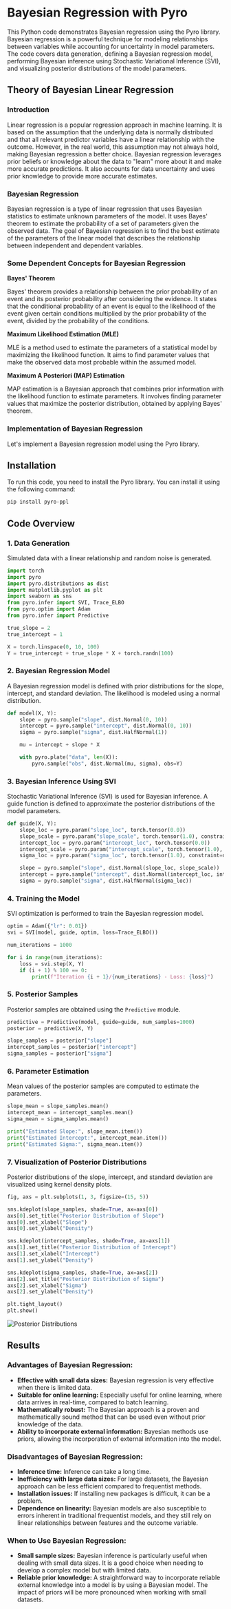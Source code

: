# Bayesian Regression with Pyro

This Python code demonstrates Bayesian regression using the Pyro library. Bayesian regression is a powerful technique for modeling relationships between variables while accounting for uncertainty in model parameters. The code covers data generation, defining a Bayesian regression model, performing Bayesian inference using Stochastic Variational Inference (SVI), and visualizing posterior distributions of the model parameters.

## **Theory of Bayesian Linear Regression**

### **Introduction**

Linear regression is a popular regression approach in machine learning. It is based on the assumption that the underlying data is normally distributed and that all relevant predictor variables have a linear relationship with the outcome. However, in the real world, this assumption may not always hold, making Bayesian regression a better choice. Bayesian regression leverages prior beliefs or knowledge about the data to "learn" more about it and make more accurate predictions. It also accounts for data uncertainty and uses prior knowledge to provide more accurate estimates.

### **Bayesian Regression**

Bayesian regression is a type of linear regression that uses Bayesian statistics to estimate unknown parameters of the model. It uses Bayes' theorem to estimate the probability of a set of parameters given the observed data. The goal of Bayesian regression is to find the best estimate of the parameters of the linear model that describes the relationship between independent and dependent variables.

### **Some Dependent Concepts for Bayesian Regression**

**Bayes' Theorem**

Bayes' theorem provides a relationship between the prior probability of an event and its posterior probability after considering the evidence. It states that the conditional probability of an event is equal to the likelihood of the event given certain conditions multiplied by the prior probability of the event, divided by the probability of the conditions.

**Maximum Likelihood Estimation (MLE)**

MLE is a method used to estimate the parameters of a statistical model by maximizing the likelihood function. It aims to find parameter values that make the observed data most probable within the assumed model.

**Maximum A Posteriori (MAP) Estimation**

MAP estimation is a Bayesian approach that combines prior information with the likelihood function to estimate parameters. It involves finding parameter values that maximize the posterior distribution, obtained by applying Bayes' theorem.

### **Implementation of Bayesian Regression**

Let's implement a Bayesian regression model using the Pyro library.

## Installation

To run this code, you need to install the Pyro library. You can install it using the following command:

```bash
pip install pyro-ppl
```

## Code Overview

### 1. Data Generation

Simulated data with a linear relationship and random noise is generated.

```python
import torch
import pyro
import pyro.distributions as dist
import matplotlib.pyplot as plt
import seaborn as sns
from pyro.infer import SVI, Trace_ELBO
from pyro.optim import Adam
from pyro.infer import Predictive

true_slope = 2
true_intercept = 1

X = torch.linspace(0, 10, 100)
Y = true_intercept + true_slope * X + torch.randn(100)
```

### 2. Bayesian Regression Model

A Bayesian regression model is defined with prior distributions for the slope, intercept, and standard deviation. The likelihood is modeled using a normal distribution.

```python
def model(X, Y):
    slope = pyro.sample("slope", dist.Normal(0, 10))
    intercept = pyro.sample("intercept", dist.Normal(0, 10))
    sigma = pyro.sample("sigma", dist.HalfNormal(1))

    mu = intercept + slope * X

    with pyro.plate("data", len(X)):
        pyro.sample("obs", dist.Normal(mu, sigma), obs=Y)
```

### 3. Bayesian Inference Using SVI

Stochastic Variational Inference (SVI) is used for Bayesian inference. A guide function is defined to approximate the posterior distributions of the model parameters.

```python
def guide(X, Y):
    slope_loc = pyro.param("slope_loc", torch.tensor(0.0))
    slope_scale = pyro.param("slope_scale", torch.tensor(1.0), constraint=dist.constraints.positive)
    intercept_loc = pyro.param("intercept_loc", torch.tensor(0.0))
    intercept_scale = pyro.param("intercept_scale", torch.tensor(1.0), constraint=dist.constraints.positive)
    sigma_loc = pyro.param("sigma_loc", torch.tensor(1.0), constraint=dist.constraints.positive)

    slope = pyro.sample("slope", dist.Normal(slope_loc, slope_scale))
    intercept = pyro.sample("intercept", dist.Normal(intercept_loc, intercept_scale))
    sigma = pyro.sample("sigma", dist.HalfNormal(sigma_loc))
```

### 4. Training the Model

SVI optimization is performed to train the Bayesian regression model.

```python
optim = Adam({"lr": 0.01})
svi = SVI(model, guide, optim, loss=Trace_ELBO())

num_iterations = 1000

for i in range(num_iterations):
    loss = svi.step(X, Y)
    if (i + 1) % 100 == 0:
        print(f"Iteration {i + 1}/{num_iterations} - Loss: {loss}")
```

### 5. Posterior Samples

Posterior samples are obtained using the `Predictive` module.

```python
predictive = Predictive(model, guide=guide, num_samples=1000)
posterior = predictive(X, Y)

slope_samples = posterior["slope"]
intercept_samples = posterior["intercept"]
sigma_samples = posterior["sigma"]
```

### 6. Parameter Estimation

Mean values of the posterior samples are computed to estimate the parameters.

```python
slope_mean = slope_samples.mean()
intercept_mean = intercept_samples.mean()
sigma_mean = sigma_samples.mean()

print("Estimated Slope:", slope_mean.item())
print("Estimated Intercept:", intercept_mean.item())
print("Estimated Sigma:", sigma_mean.item())
```

### 7. Visualization of Posterior Distributions

Posterior distributions of the slope, intercept, and standard deviation are visualized using kernel density plots.

```python
fig, axs = plt.subplots(1, 3, figsize=(15, 5))

sns.kdeplot(slope_samples, shade=True, ax=axs[0])
axs[0].set_title("Posterior Distribution of Slope")
axs[0].set_xlabel("Slope")
axs[0].set_ylabel("Density")

sns.kdeplot(intercept_samples, shade=True, ax=axs[1])
axs[1].set_title("Posterior Distribution of Intercept")
axs[1].set_xlabel("Intercept")
axs[1].set_ylabel("Density")

sns.kdeplot(sigma_samples, shade=True, ax=axs[2])
axs[2].set_title("Posterior Distribution of Sigma")
axs[2].set_xlabel("Sigma")
axs[2].set_ylabel("Density")

plt.tight_layout()
plt.show()
```

![Posterior Distributions](https://github.com/denis-samatov/Bayesian_regression_model/blob/main/img.png)

## Results

### Advantages of Bayesian Regression:

- **Effective with small data sizes:** Bayesian regression is very effective when there is limited data.
- **Suitable for online learning:** Especially useful for online learning, where data arrives in real-time, compared to batch learning.
- **Mathematically robust:** The Bayesian approach is a proven and mathematically sound method that can be used even without prior knowledge of the data.
- **Ability to incorporate external information:** Bayesian methods use priors, allowing the incorporation of external information into the model.

### Disadvantages of Bayesian Regression:

- **Inference time:** Inference can take a long time.
- **Inefficiency with large data sizes:** For large datasets, the Bayesian approach can be less efficient compared to frequentist methods.
- **Installation issues:** If installing new packages is difficult, it can be a problem.
- **Dependence on linearity:** Bayesian models are also susceptible to errors inherent in traditional frequentist models, and they still rely on linear relationships between features and the outcome variable.

### When to Use Bayesian Regression:

- **Small sample sizes:** Bayesian inference is particularly useful when dealing with small data sizes. It is a good choice when needing to develop a complex model but with limited data.
- **Reliable prior knowledge:** A straightforward way to incorporate reliable external knowledge into a model is by using a Bayesian model. The impact of priors will be more pronounced when working with small datasets.
